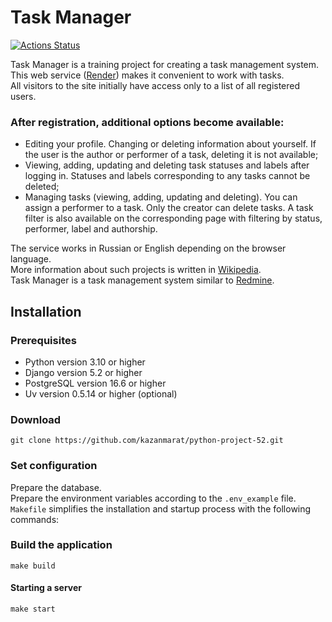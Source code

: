 # Task Manager
[![Actions Status](https://github.com/kazanmarat/python-project-52/actions/workflows/hexlet-check.yml/badge.svg)](https://github.com/kazanmarat/python-project-52/actions)

Task Manager is a training project for creating a task management system. This web service ([Render](https://python-project-52-o0yq.onrender.com/)) makes it convenient to work with tasks. \
All visitors to the site initially have access only to a list of all registered users.

### After registration, additional options become available:
- Editing your profile. Changing or deleting information about yourself. If the user is the author or performer of a task, deleting it is not available;
- Viewing, adding, updating and deleting task statuses and labels after logging in. Statuses and labels corresponding to any tasks cannot be deleted;
- Managing tasks (viewing, adding, updating and deleting). You can assign a performer to a task. Only the creator can delete tasks. A task filter is also available on the corresponding page with filtering by status, performer, label and authorship.
 
The service works in Russian or English depending on the browser language. \
More information about such projects is written in [Wikipedia](https://en.wikipedia.org/wiki/Task_management). \
Task Manager is a task management system similar to [Redmine](http://www.redmine.org/).

## Installation
### Prerequisites
- Python version 3.10 or higher
- Django version 5.2 or higher
- PostgreSQL version 16.6 or higher
- Uv version 0.5.14 or higher (optional)

### Download
    git clone https://github.com/kazanmarat/python-project-52.git

### Set configuration
Prepare the database. \
Prepare the environment variables according to the `.env_example` file. \
`Makefile` simplifies the installation and startup process with the following commands:
### Build the application
    make build
#### Starting a server
    make start

